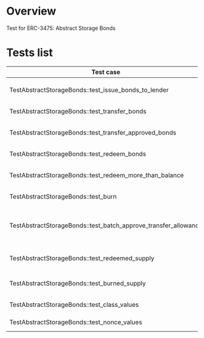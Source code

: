 # Overview

Test for ERC-3475: Abstract Storage Bonds

# Tests list

| Test case                                                       | Description                             | XFailed |
|-----------------------------------------------------------------|-----------------------------------------|---------|
| TestAbstractStorageBonds::test_issue_bonds_to_lender            | Issue bonds to lender                   |         |
| TestAbstractStorageBonds::test_transfer_bonds                   | Transfer bonds                          |         |
| TestAbstractStorageBonds::test_transfer_approved_bonds          | Transfer approved bonds                 |         |
| TestAbstractStorageBonds::test_redeem_bonds                     | Redeem bonds                            |         |
| TestAbstractStorageBonds::test_redeem_more_than_balance         | Redeem more bonds than exist            |         |
| TestAbstractStorageBonds::test_burn                             | Check burn bonds                        |         |
| TestAbstractStorageBonds::test_batch_approve_transfer_allowance | Check several operations in transaction |         |
| TestAbstractStorageBonds::test_redeemed_supply                  | Check supply after redeem               |         |
| TestAbstractStorageBonds::test_burned_supply                    | Check supply after burn                 |         |
| TestAbstractStorageBonds::test_class_values                     | Get class parameters                    |         |
| TestAbstractStorageBonds::test_nonce_values                     | Get nonce values                        |         |
